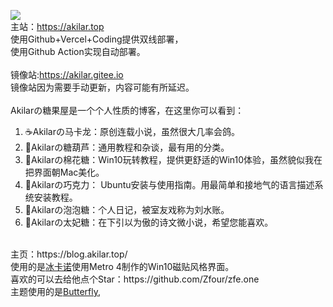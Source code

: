![](https://akilar.top/img/siteicon/favicon.png)<br>
主站：https://akilar.top<br>
使用Github+Vercel+Coding提供双线部署，<br>
使用Github Action实现自动部署。<br>
<br>
镜像站:https://akilar.gitee.io<br>
镜像站因为需要手动更新，内容可能有所延迟。<br>
<br>
Akilarの糖果屋是一个个人性质的博客，在这里你可以看到：<br>
1. ☕Akilarの马卡龙：原创连载小说，虽然很大几率会鸽。<br>
2. 🍡Akilarの糖葫芦：通用教程和杂谈，最有用的分类。<br>
3. 🍨Akilarの棉花糖：Win10玩转教程，提供更舒适的Win10体验，虽然貌似我在把界面朝Mac美化。<br>
4. 🍫Akilarの巧克力： Ubuntu安装与使用指南。用最简单和接地气的语言描述系统安装教程。<br>
5. 🍬Akilarの泡泡糖：个人日记，被室友戏称为刘水账。<br>
6. 🍰Akilarの太妃糖：在下引以为傲的诗文微小说，希望您能喜欢。<br>
<br>
主页：https://blog.akilar.top/<br>
使用的是<a href="https://zfe.one">冰卡诺</a>使用Metro 4制作的Win10磁贴风格界面。<br>
喜欢的可以去给他点个Star：https://github.com/Zfour/zfe.one<br>
主题使用的是<a href="https://demo.jerryc.me/">Butterfly</a>,<br>
